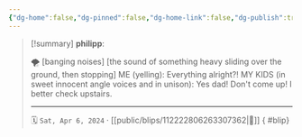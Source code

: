```yaml
---
{"dg-home":false,"dg-pinned":false,"dg-home-link":false,"dg-publish":true,"type":"blip","disabled rules":["yaml-title","yaml-title-alias","file-name-heading"],"title":"philipp on mastodon @ 2024-04-06","created-date":"2024-04-06T06:15:28","id":112222806263307360,"updated-date":"2025-05-02T08:50:44","dg-path":"blips/112222806263307362.md","permalink":"/blips/112222806263307362/","dgPassFrontmatter":true,"created":"2024-04-06T06:15:28","updated":"2025-05-02T08:50:44"}
---
```


> [!summary] **philipp**:
>
> 🌪️ [banging noises]
> [the sound of something heavy sliding over the ground, then stopping]
> ME (yelling): Everything alright?!
> MY KIDS (in sweet innocent angle voices and in unison): Yes dad! Don't come up!
> I better check upstairs.
> - - -
>
> 🗓️ `Sat, Apr 6, 2024` · [[public/blips/112222806263307362\|🔗]]
{ #blip}

